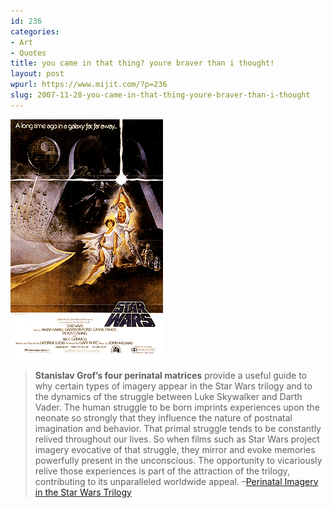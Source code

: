 ```yaml
---
id: 236
categories:
- Art
- Quotes
title: you came in that thing? youre braver than i thought!
layout: post
wpurl: https://www.mijit.com/?p=236
slug: 2007-11-28-you-came-in-that-thing-youre-braver-than-i-thought
---
```

<img src='/images/2007/11/starwars_poster.GIF' alt='starwars_poster.GIF' />

<blockquote><strong>Stanislav Grof’s four perinatal matrices</strong> provide a useful guide to why certain types of imagery appear in the Star Wars trilogy and to the dynamics of the struggle between Luke Skywalker and Darth Vader.  The human struggle to be born imprints experiences upon the neonate so strongly that they influence the nature of postnatal imagination and behavior.  That primal struggle tends to be constantly relived throughout our lives.  So when films such as Star Wars project imagery evocative of that struggle, they mirror and evoke memories powerfully present in the unconscious.  The opportunity to vicariously relive those experiences is part of the attraction of the trilogy, contributing to its unparalleled worldwide appeal.
–<a href="https://www.primalspirit.com/newbold_StarWars_art.htm">Perinatal Imagery in the Star Wars Trilogy</a></blockquote>
